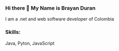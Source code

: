 ### Hi there 👋  My Name is Brayan  Duran
I am a .net and web software developer of Colombia

### Skills:
Java,
Pyton,
JavaScript


<!--
**BRAST89/BRAST89** is a ✨ _special_ ✨ repository because its `README.md` (this file) appears on your GitHub profile.

-->
